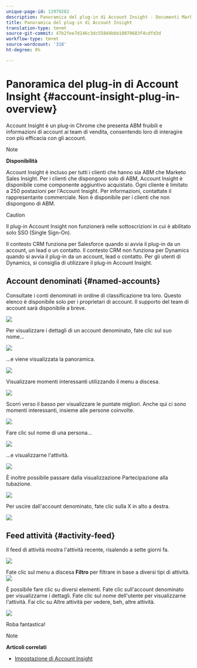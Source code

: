 ```yaml
---
unique-page-id: 12979282
description: Panoramica del plug-in di Account Insight - Documenti Marketo - Documentazione del prodotto
title: Panoramica del plug-in di Account Insight
translation-type: tm+mt
source-git-commit: 47b2fee7d146c3dc558d4bbb10070683f4cdfd3d
workflow-type: tm+mt
source-wordcount: '318'
ht-degree: 0%

---
```



# Panoramica del plug-in di Account Insight {#account-insight-plug-in-overview}

Account Insight è un plug-in Chrome che presenta ABM fruibili e informazioni di account ai team di vendita, consentendo loro di interagire con più efficacia con gli account.

>[!NOTE]
>
>**Disponibilità**
>
>Account Insight è incluso per tutti i clienti che hanno sia ABM che Marketo Sales Insight. Per i clienti che dispongono solo di ABM, Account Insight è disponibile come componente aggiuntivo acquistato. Ogni cliente è limitato a 250 postazioni per l&#39;Account Insight. Per informazioni, contattate il rappresentante commerciale. Non è disponibile per i clienti che non dispongono di ABM.

>[!CAUTION]
>
>Il plug-in Account Insight non funzionerà nelle sottoscrizioni in cui è abilitato solo [](http://docs.marketo.com/display/DOCS/Restrict+User+Login+to+SSO+Only) SSO (Single Sign-On).
>
>Il contesto CRM funziona per Salesforce quando si avvia il plug-in da un account, un lead o un contatto. Il contesto CRM non funziona per Dynamics quando si avvia il plug-in da un account, lead o contatto. Per gli utenti di Dynamics, si consiglia di utilizzare il plug-in Account Insight.

## Account denominati {#named-accounts}

Consultate i conti denominati in ordine di classificazione tra loro. Questo elenco è disponibile solo per i proprietari di account. Il supporto del team di account sarà disponibile a breve.

![](assets/na1.png)

Per visualizzare i dettagli di un account denominato, fate clic sul suo nome...

![](assets/na3.png)

...e viene visualizzata la panoramica.

![](assets/na4.png)

Visualizzare momenti interessanti utilizzando il menu a discesa.

![](assets/na5.png)

Scorri verso il basso per visualizzare le puntate migliori. Anche qui ci sono momenti interessanti, insieme alle persone coinvolte.

![](assets/na6.png)

Fare clic sul nome di una persona...

![](assets/na7.png)

...e visualizzarne l&#39;attività.

![](assets/na8.png)

È inoltre possibile passare dalla visualizzazione Partecipazione alla tubazione.

![](assets/na9.png)

Per uscire dall&#39;account denominato, fate clic sulla X in alto a destra.

![](assets/na10.png)

## Feed attività {#activity-feed}

Il feed di attività mostra l&#39;attività recente, risalendo a sette giorni fa.

![](assets/af1.png)

Fate clic sul menu a discesa **Filtro** per filtrare in base a diversi tipi di attività.\
![](assets/af2.png)

È possibile fare clic su diversi elementi. Fate clic sull&#39;account denominato per visualizzarne i dettagli. Fate clic sul nome dell&#39;utente per visualizzarne l&#39;attività. Fai clic su Altre attività per vedere, beh, altre attività.

![](assets/af3.png)

Roba fantastica!

>[!NOTE]
>
>**Articoli correlati**
>
>* [Impostazione di Account Insight](set-up-account-insight.md)

>



